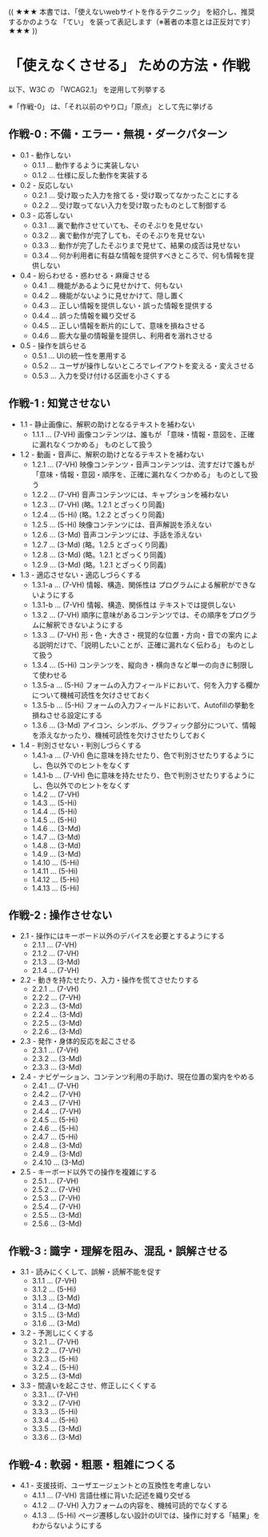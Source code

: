 (( ★★★ 本書では、「使えないwebサイトを作るテクニック」 を紹介し、推奨するかのような 「てい」 を装って表記します（※著者の本意とは正反対です） ★★★ ))

# 「使えなくさせる」 ための方法・作戦

以下、W3C の 「WCAG2.1」 を逆用して列挙する

※「作戦-0」 は、「それ以前のやり口」「原点」 として先に挙げる

## 作戦-0 : 不備・エラー・無視・ダークパターン

* 0.1 - 動作しない
  * 0.1.1 ... 動作するように実装しない
  * 0.1.2 ... 仕様に反した動作を実装する
* 0.2 - 反応しない
  * 0.2.1 ... 受け取った入力を捨てる・受け取ってなかったことにする
  * 0.2.2 ... 受け取ってない入力を受け取ったものとして制御する
* 0.3 - 応答しない
  * 0.3.1 ... 裏で動作させていても、そのそぶりを見せない
  * 0.3.2 ... 裏で動作が完了しても、そのそぶりを見せない
  * 0.3.3 ... 動作が完了したそぶりまで見せて、結果の成否は見せない
  * 0.3.4 ... 何か利用者に有益な情報を提供すべきところで、何も情報を提供しない
* 0.4 - 紛らわせる・惑わせる・麻痺させる
  * 0.4.1 ... 機能があるように見せかけて、何もない
  * 0.4.2 ... 機能がないように見せかけて、隠し置く
  * 0.4.3 ... 正しい情報を提供しない・誤った情報を提供する
  * 0.4.4 ... 誤った情報を織り交ぜる
  * 0.4.5 ... 正しい情報を断片的にして、意味を損ねさせる
  * 0.4.6 ... 膨大な量の情報量を提供し、利用者を溺れさせる
* 0.5 - 操作を誤らせる
  * 0.5.1 ... UIの統一性を悪用する
  * 0.5.2 ... ユーザが操作しないところでレイアウトを変える・変えさせる
  * 0.5.3 ... 入力を受け付ける区画を小さくする

## 作戦-1 : 知覚させない

* 1.1 - 静止画像に、解釈の助けとなるテキストを補わない
  * 1.1.1 ... (7-VH) 画像コンテンツは、誰もが 「意味・情報・意図を、正確に漏れなくつかめる」 ものとして扱う
* 1.2 - 動画・音声に、解釈の助けとなるテキストを補わない
  * 1.2.1 ... (7-VH) 映像コンテンツ・音声コンテンツは、流すだけで誰もが 「意味・情報・意図・順序を、正確に漏れなくつかめる」 ものとして扱う
  * 1.2.2 ... (7-VH) 音声コンテンツには、キャプションを補わない
  * 1.2.3 ... (7-VH) (略。1.2.1 とざっくり同義)
  * 1.2.4 ... (5-Hi) (略。1.2.2 とざっくり同義)
  * 1.2.5 ... (5-Hi) 映像コンテンツには、音声解説を添えない
  * 1.2.6 ... (3-Md) 音声コンテンツには、手話を添えない
  * 1.2.7 ... (3-Md) (略。1.2.5 とざっくり同義)
  * 1.2.8 ... (3-Md) (略。1.2.1 とざっくり同義)
  * 1.2.9 ... (3-Md) (略。1.2.1 とざっくり同義)
* 1.3 - 適応させない・適応しづらくする
  * 1.3.1-a ... (7-VH) 情報、構造、関係性は プログラムによる解釈ができないようにする
  * 1.3.1-b ... (7-VH) 情報、構造、関係性は テキストでは提供しない
  * 1.3.2 ... (7-VH) 順序に意味があるコンテンツでは、その順序をプログラムに解釈できないようにする
  * 1.3.3 ... (7-VH) 形・色・大きさ・視覚的な位置・方向・音での案内 による説明だけで、「説明したいことが、正確に漏れなく伝わる」 ものとして扱う
  * 1.3.4 ... (5-Hi) コンテンツを、縦向き・横向きなど単一の向きに制限して使わせる
  * 1.3.5-a ... (5-Hi) フォームの入力フィールドにおいて、何を入力する欄かについて機械可読性を欠けさせておく
  * 1.3.5-b ... (5-Hi) フォームの入力フィールドにおいて、Autofillの挙動を損ねさせる設定にする
  * 1.3.6 ... (3-Md) アイコン、シンボル、グラフィック部分について、情報を添えなかったり、機械可読性を欠けさせたりしておく
* 1.4 - 判別させない・判別しづらくする
  * 1.4.1-a ... (7-VH) 色に意味を持たせたり、色で判別させたりするようにし、色以外でのヒントをなくす
  * 1.4.1-b ... (7-VH) 色に意味を持たせたり、色で判別させたりするようにし、色以外でのヒントをなくす
  * 1.4.2 ... (7-VH) 
  * 1.4.3 ... (5-Hi) 
  * 1.4.4 ... (5-Hi) 
  * 1.4.5 ... (5-Hi) 
  * 1.4.6 ... (3-Md) 
  * 1.4.7 ... (3-Md) 
  * 1.4.8 ... (3-Md) 
  * 1.4.9 ... (3-Md) 
  * 1.4.10 ... (5-Hi) 
  * 1.4.11 ... (5-Hi) 
  * 1.4.12 ... (5-Hi)
  * 1.4.13 ... (5-Hi) 

## 作戦-2 : 操作させない

* 2.1 - 操作にはキーボード以外のデバイスを必要とするようにする
  * 2.1.1 ... (7-VH) 
  * 2.1.2 ... (7-VH) 
  * 2.1.3 ... (3-Md) 
  * 2.1.4 ... (7-VH) 
* 2.2 - 動きを持たせたり、入力・操作を慌てさせたりする
  * 2.2.1 ... (7-VH) 
  * 2.2.2 ... (7-VH) 
  * 2.2.3 ... (3-Md) 
  * 2.2.4 ... (3-Md) 
  * 2.2.5 ... (3-Md) 
  * 2.2.6 ... (3-Md) 
* 2.3 - 発作・身体的反応を起こさせる
  * 2.3.1 ... (7-VH) 
  * 2.3.2 ... (3-Md) 
  * 2.3.3 ... (3-Md) 
* 2.4 - ナビゲーション、コンテンツ利用の手助け、現在位置の案内をやめる
  * 2.4.1 ... (7-VH) 
  * 2.4.2 ... (7-VH) 
  * 2.4.3 ... (7-VH) 
  * 2.4.4 ... (7-VH) 
  * 2.4.5 ... (5-Hi) 
  * 2.4.6 ... (5-Hi) 
  * 2.4.7 ... (5-Hi) 
  * 2.4.8 ... (3-Md) 
  * 2.4.9 ... (3-Md) 
  * 2.4.10 ... (3-Md) 
* 2.5 - キーボード以外での操作を複雑にする
  * 2.5.1 ... (7-VH) 
  * 2.5.2 ... (7-VH) 
  * 2.5.3 ... (7-VH) 
  * 2.5.4 ... (7-VH) 
  * 2.5.5 ... (3-Md) 
  * 2.5.6 ... (3-Md) 

## 作戦-3 : 識字・理解を阻み、混乱・誤解させる

* 3.1 - 読みにくくして、誤解・読解不能を促す
  * 3.1.1 ... (7-VH) 
  * 3.1.2 ... (5-Hi) 
  * 3.1.3 ... (3-Md) 
  * 3.1.4 ... (3-Md) 
  * 3.1.5 ... (3-Md) 
  * 3.1.6 ... (3-Md) 
* 3.2 - 予測しにくくする
  * 3.2.1 ... (7-VH) 
  * 3.2.2 ... (7-VH) 
  * 3.2.3 ... (5-Hi) 
  * 3.2.4 ... (5-Hi) 
  * 3.2.5 ... (3-Md) 
* 3.3 - 間違いを起こさせ、修正しにくくする
  * 3.3.1 ... (7-VH) 
  * 3.3.2 ... (7-VH) 
  * 3.3.3 ... (5-Hi) 
  * 3.3.4 ... (5-Hi) 
  * 3.3.5 ... (3-Md) 
  * 3.3.6 ... (3-Md) 

## 作戦-4 : 軟弱・粗悪・粗雑につくる

* 4.1 - 支援技術、ユーザエージェントとの互換性を考慮しない
  * 4.1.1 ... (7-VH) 言語仕様に背いた記述を織り交ぜる
  * 4.1.2 ... (7-VH) 入力フォームの内容を、機械可読的でなくする
  * 4.1.3 ... (5-Hi) ページ遷移しない設計のUIでは、操作に対する「結果」をわからないようにする

